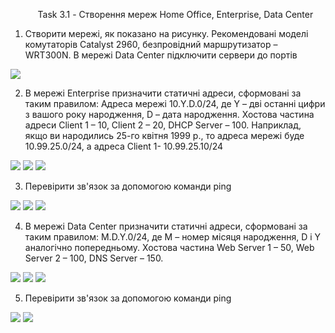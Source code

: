 <ul><center>Task 3.1 - Створення мереж Home Office, Enterprise, Data Center</center></ul>


1. Створити мережі, як показано на рисунку. Рекомендовані моделі комутаторів Catalyst 2960, безпровідний маршрутизатор – WRT300N. В мережі Data Center підключити сервери до портів


<img src="https://github.com/VKosheliuk/DevOps_online_Lviv_2022Q1Q2/blob/3d95ef6e01a7306a530c524d4a096a6bc985ddf7/m3/task3.1/scrin/zavdannya.png"></ul>

2. В мережі Enterprise призначити статичні адреси, сформовані за таким правилом: Адреса мережі 10.Y.D.0/24, де Y – дві останні цифри з вашого року народження, D – дата народження. Хостова частина адреси Client 1 – 10, Client 2 – 20, DHCP Server – 100. Наприклад, якщо ви народились 25-го квітня 1999 р., то адреса мережі буде 10.99.25.0/24, а адреса Client 1- 10.99.25.10/24

<img src="https://github.com/VKosheliuk/DevOps_online_Lviv_2022Q1Q2/blob/aa45a75fc5bfeefd44503fc51a07772feb36c511/m3/task3.1/scrin/2.1.png"></ul>
<img src="https://github.com/VKosheliuk/DevOps_online_Lviv_2022Q1Q2/blob/aa45a75fc5bfeefd44503fc51a07772feb36c511/m3/task3.1/scrin/2.2.png"></ul>
<img src="https://github.com/VKosheliuk/DevOps_online_Lviv_2022Q1Q2/blob/aa45a75fc5bfeefd44503fc51a07772feb36c511/m3/task3.1/scrin/2.3.png"></ul>

3. Перевірити зв'язок за допомогою команди ping 

<img src="https://github.com/VKosheliuk/DevOps_online_Lviv_2022Q1Q2/blob/7d6fdfe03ec22b9e02316432eeff9861dc529bcf/m3/task3.1/scrin/2_ping_1.png"></ul>
<img src="https://github.com/VKosheliuk/DevOps_online_Lviv_2022Q1Q2/blob/7d6fdfe03ec22b9e02316432eeff9861dc529bcf/m3/task3.1/scrin/2_ping_2.png"></ul>
<img src="https://github.com/VKosheliuk/DevOps_online_Lviv_2022Q1Q2/blob/7d6fdfe03ec22b9e02316432eeff9861dc529bcf/m3/task3.1/scrin/2_ping_dhcp.png"></ul>

4. В мережі Data Center призначити статичні адреси, сформовані за таким правилом: M.D.Y.0/24, де М – номер місяця народження, D і Y аналогічно попередньому. Хостова частина Web Server 1 – 50, Web Server 2 – 100, DNS Server – 150.

<img src="https://github.com/VKosheliuk/DevOps_online_Lviv_2022Q1Q2/blob/4ba821ae017704093dc5ce77e2ab9c1f28e2103d/m3/task3.1/scrin/4_dns_server.png"></ul>
<img src="https://github.com/VKosheliuk/DevOps_online_Lviv_2022Q1Q2/blob/4ba821ae017704093dc5ce77e2ab9c1f28e2103d/m3/task3.1/scrin/4_web_server_1.png"></ul>
<img src="https://github.com/VKosheliuk/DevOps_online_Lviv_2022Q1Q2/blob/4ba821ae017704093dc5ce77e2ab9c1f28e2103d/m3/task3.1/scrin/4_web_server_2.png"></ul>

5. Перевірити зв'язок за допомогою команди ping

<img src="https://github.com/VKosheliuk/DevOps_online_Lviv_2022Q1Q2/blob/4ba821ae017704093dc5ce77e2ab9c1f28e2103d/m3/task3.1/scrin/4_ping_1.png"></ul>
<img src="https://github.com/VKosheliuk/DevOps_online_Lviv_2022Q1Q2/blob/4ba821ae017704093dc5ce77e2ab9c1f28e2103d/m3/task3.1/scrin/4_ping_dns.png"></ul>




<img src=""></ul>
